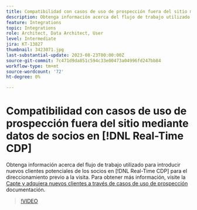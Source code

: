 ```yaml
---
title: Compatibilidad con casos de uso de prospección fuera del sitio mediante datos de socios en [!DNL Real-Time CDP]
description: Obtenga información acerca del flujo de trabajo utilizado para introducir nuevos clientes potenciales de los socios en [!DNL Real-Time CDP] para el direccionamiento previo a la visita. 
feature: Integrations
topic: Integrations
role: Architect, Data Architect, User
level: Intermediate
jira: KT-13827
thumbnail: 3423071.jpg
last-substantial-update: 2023-08-23T00:00:00Z
source-git-commit: 7c471d9da851c594c33e00473a04996fd247bb84
workflow-type: tm+mt
source-wordcount: '72'
ht-degree: 0%

---
```


# Compatibilidad con casos de uso de prospección fuera del sitio mediante datos de socios en [!DNL Real-Time CDP]

Obtenga información acerca del flujo de trabajo utilizado para introducir nuevos clientes potenciales de los socios en [!DNL Real-Time CDP] para el direccionamiento previo a la visita. Para obtener más información, visite la [Capte y adquiera nuevos clientes a través de casos de uso de prospección](https://experienceleague.adobe.com/docs/experience-platform/rtcdp/use-cases/partner-data/prospecting.html) documentación.

>[!VIDEO](https://video.tv.adobe.com/v/3423071/?learn=on)
